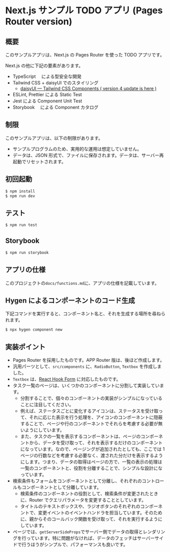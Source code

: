 # Next.js サンプル TODO アプリ (Pages Router version)

## 概要

このサンプルアプリは、Next.js の Pages Router を使った TODO アプリです。

Next.js の他に下記の要素があります。

- TypeScript 　による型安全な開発
- Tailwind CSS + daisyUI でのスタイリング
  - [daisyUI — Tailwind CSS Components ( version 4 update is here )](https://daisyui.com/)
- ESLint, Prettier による Static Test
- Jest による Component Unit Test
- Storybook 　による Component カタログ

## 制限

このサンプルアプリは、以下の制限があります。

- サンプルプログラムのため、実用的な運用は想定していません。
- データは、JSON 形式で、ファイルに保存されます。データは、サーバー再起動でリセットされます。

## 初回起動

```bash
$ npm install
$ npm run dev
```

## テスト

```bash
$ npm run test
```

## Storybook

```bash
$ npm run storybook
```

## アプリの仕様

このプロジェクトの`docs/functions.md`に、アプリの仕様を記載しています。

## Hygen によるコンポーネントのコード生成

下記コマンドを実行すると、コンポーネント名と、それを生成する場所を尋ねられます。

```bash
$ npx hygen component new
```

## 実装ポイント

- Pages Router を採用したものです。APP Router 版は、後ほど作成します。
- 汎用パーツとして、`src/components` に、`RadioButton`, `Textbox` を作成しました。
- `Textbox` は、[React Hook Form](https://react-hook-form.com/) に対応したものです。
- タスク一覧のページは、いくつかのコンポーネントに分割して実装しています。
  - 分割することで、個々のコンポーネントの実装がシンプルになっていることに注目してください。
  - 例えば、ステータスごとに変化するアイコンは、ステータスを受け取って、それに応じた表示を行う処理を、アイコンのコンポーネントに隠蔽することで、ページや行のコンポーネントでそれらを考慮する必要が無いようにしています。
  - また、タスクの一覧を表示するコンポーネントは、ページのコンポーネントから、データを受け取って、それを表示するだけのコンポーネントになっています。なので、ページングが追加されたとしても、ここでは 1 ページの行数などを考慮する必要なく、渡された分だけを表示するようにします。つまり、データの取得はページの方で、一覧の表示の処理は一覧のコンポーネントと、役割を分離することで、シンプルな設計になっています。
- 検索条件もフォームをコンポーネントとして分離し、それぞれのコントロールもコンポーネントとして分離しています。
  - 検索条件のコンポーネントの役割として、検索条件が変更されたときに、Router でクエリパラメータを変更することとしています。
  - タイトルのテキストボックスや、ラジオボタンのそれぞれのコンポーネントで、変更イベントのイベントハンドラを担当しています。そのために、親からそのコールバック関数を受け取って、それを実行するようにしています。
- ページでは、`getServerSideProps`でサーバー側でデータの取得とレンダリングを行っています。特に問題がなければ、データのフェッチはサーバーサイドで行うほうがシンプルで、パフォーマンスも良いです。
